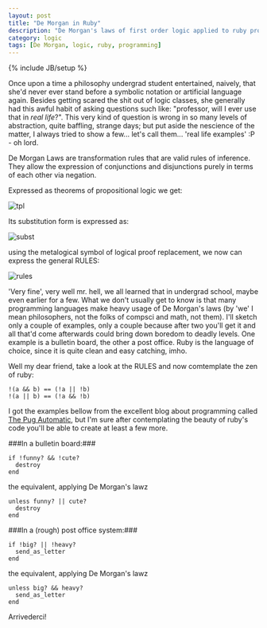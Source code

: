 ```yaml
---
layout: post
title: "De Morgan in Ruby"
description: "De Morgan's laws of first order logic applied to ruby programming language"
category: logic
tags: [De Morgan, logic, ruby, programming]
---
```

{% include JB/setup %}



Once upon a time a philosophy undergrad student  entertained, naively, that she'd never ever stand before a symbolic notation or artificial language again. Besides getting scared the shit out of logic classes, she generally had this awful habit of asking questions such like: "professor, will I ever use that in *real life*?". This very kind of question is wrong in so many levels of abstraction, quite baffling, strange days; but put aside the nescience of the matter, I always tried to show a few... let's call them... 'real life examples' :P - oh lord. 

De Morgan Laws are transformation rules that are valid rules of inference. They allow the expression of conjunctions and disjunctions purely in terms of each other via negation.

Expressed as theorems of propositional logic we get:

![tpl](https://dl.dropboxusercontent.com/u/5666518/1st.jpg)


Its substitution form is expressed as:

![subst](https://dl.dropboxusercontent.com/u/5666518/2nd.jpg)

using the metalogical symbol of logical proof replacement, we now can express the general RULES:

![rules](https://dl.dropboxusercontent.com/u/5666518/3rd.jpg)
 

'Very fine', very well mr. hell, we all learned that in  undergrad school, maybe even earlier for a few. What we don't usually get to know is that many programming languages make heavy usage of De Morgan's laws (by 'we' I mean philosophers, not the  folks of compsci and math, not them). I'll sketch only a couple of examples, only a couple because after two you'll get it and all that'd come afterwards could bring down boredom to deadly levels.  One example is a bulletin board, the other a post office. Ruby is the language of choice, since it is quite clean and easy catching, imho. 

Well my dear friend, take a look at the RULES and now comtemplate the zen of ruby:

    !(a && b) == (!a || !b)
    !(a || b) == (!a && !b)

I got the examples bellow from the excellent blog about programming called [The Pug Automatic](http://thepugautomatic.com/2012/09/de-morgans-laws-in-programming/), but I'm sure after contemplating the beauty of ruby's code you'll be able to create at least a few more.

###In a bulletin board:###

    if !funny? && !cute?
      destroy
    end

the equivalent, applying De Morgan's lawz

    unless funny? || cute?
      destroy
    end

###In a (rough) post office system:###

    if !big? || !heavy?
      send_as_letter
    end

the equivalent, applying De Morgan's lawz

    unless big? && heavy?
      send_as_letter
    end


Arrivederci!


